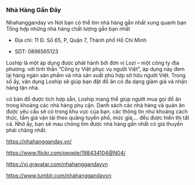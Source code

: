 ### Nhà Hàng Gần Đây

Nhahangganday vn Nơi bạn có thể tìm nhà hàng gần nhất xung quanh bạn Tổng hợp những nhà hàng chất lượng gần bạn nhất

- Địa chỉ: 11 Đ. Số 65, P, Quận 7, Thành phố Hồ Chí Minh

- SDT: 0896565123

Loship là một áp dụng được phát hành bởi đơn vị Lozi – một công ty địa phương. với tinh thần “Công ty Việt phục vụ người Việt”, áp dụng này đem lại hàng ngàn sản phẩm và nhà sản xuất phù hợp sở hữu người Việt. Trong số ấy, vận dụng Loship sẽ giúp bạn đặt đồ ăn có đa dạng giảm giá và nhận hàng tận nhà.

có bản đồ được tích hợp sẵn, Loship mang thể giúp người mua gọi đồ ăn trong khoảng các nhà hàng phụ cận. Danh sách các nhà hàng và quán ăn được yêu cầu sẽ có trong khu vực của bạn. các thông tin như khoảng cách thức, tầm giá vận tải theo quãng tuyến phố, mức giá,… đều được hiển thị tất cả. Nhờ ấy, bạn sẽ mau chóng tìm được nhà hàng gần nhất có giá thuyền phải chăng nhất.

https://nhahangganday.vn/

https://www.flickr.com/people/198434104@N04/

https://vi.gravatar.com/nhahanggandayvn

https://www.tumblr.com/nhahanggandayvn
